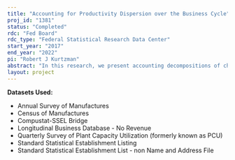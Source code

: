 ```yaml
---
title: "Accounting for Productivity Dispersion over the Business Cycle"
proj_id: "1381"
status: "Completed"
rdc: "Fed Board"
rdc_type: "Federal Statistical Research Data Center"
start_year: "2017"
end_year: "2022"
pi: "Robert J Kurtzman"
abstract: "In this research, we present accounting decompositions of changes in aggregate labor and capital productivity. Such decompositions are a useful tool for researchers looking to assess the role of distortions to the distribution of labor or capital across firms in driving the dynamics of productivity and other aggregates over the business cycle. These decompositions can be used to test whether firm-level behavior in models with frictions is consistent with firm-level behavior in data, or to help guide model selection. Our simplest decomposition breaks changes in an aggregate factor productivity ratio into two components: a mean component, which captures common changes to firm factor productivity ratios, and a dispersion component, which captures changes in the higher order moments of the distribution of firm factor productivity ratios. We demonstrate analytically, in a model of frictions to firm labor and capital choices, that the dispersion component reflects changes in the extent of distortions to firm factor input allocations across firms. We then present results on our decomposition using data on non-financial public firms from the United States and Japan. For aggregate labor productivity, we find the dispersion component is relatively constant over the business cycle, but the mean component moves closely with movements in aggregate labor productivity."
layout: project
---
```


**Datasets Used:**

  - Annual Survey of Manufactures 
  - Census of Manufactures 
  - Compustat-SSEL Bridge 
  - Longitudinal Business Database - No Revenue 
  - Quarterly Survey of Plant Capacity Utilization (formerly known as PCU) 
  - Standard Statistical Establishment Listing 
  - Standard Statistical Establishment List - non Name and Address File 

